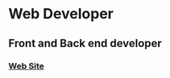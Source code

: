 # Web Developer
## Front and Back end developer
### <a href="https://carlospegoraro.github.io/portifolio/site/">Web Site</a> <br>
<!--https://trianglify.io/ <br>
https://svgwave.in/ <br> -->
